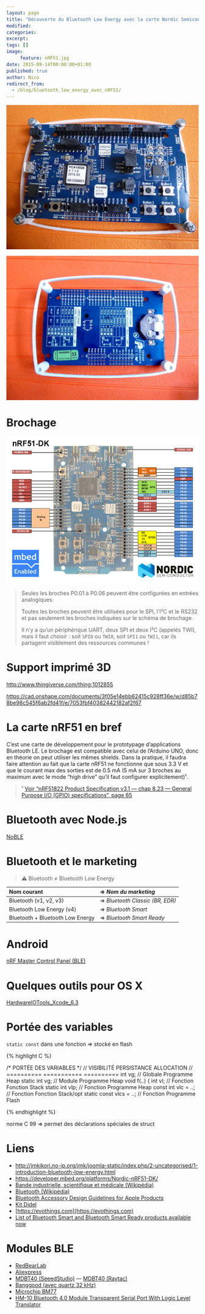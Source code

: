 ```yaml
---
layout: page
title: "Découverte du Bluetooth Low Energy avec la carte Nordic Semiconductor nRF51"
modified:
categories:
excerpt:
tags: []
image:
     feature: nRF51.jpg
date: 2015-09-14T00:00:00+01:00
published: true
author: Nico
redirect_from:
  - /blog/bluetooth_low_energy_avec_nRF51/
---
```




![](/files/2015-09-14-bluetooth_low_energy_avec_nRF51/nRF51_001.jpg)

![](/files/2015-09-14-bluetooth_low_energy_avec_nRF51/nRF51_002.jpg)


# Brochage

![](/files/2015-05-28-pinouts/images/xnRF51-DK_Pinout_4.png)

> Seules les broches P0.01 à P0.06 peuvent être configurées en entrées analogiques.
>
> Toutes les broches peuvent être utilisées pour le SPI, l’I²C et le RS232 et pas seulement les broches indiquées sur le schéma de brochage.
>
> Il n’y a qu’un périphérique UART, deux SPI et deux I²C (appelés TWI), mais il faut choisir : soit `SPI0` ou `TWI0`, soit `SPI1` ou `TWI1`, car ils partagent visiblement des ressources communes !


# Support imprimé 3D

<http://www.thingiverse.com/thing:1012855>

<https://cad.onshape.com/documents/3f05e14ebb62415c928ff36e/w/d85b78be98c545f6ab2fd41f/e/7053fbf40382442182af2f67>


# La carte nRF51 en bref

C’est une carte de développement pour le prototypage d’applications Bluetooth LE. Le brochage est compatible avec celui de l’Arduino UNO, donc en théorie on peut utiliser les mêmes shields. Dans la pratique, il faudra faire attention au fait que la carte nRF51 ne fonctionne que sous 3.3 V et que le courant max des sorties est de 0.5 mA (5 mA sur 3 broches au maximum avec le mode “high drive” qu’il faut configurer explicitement)¹.

> ¹ [Voir “nRF51822 Product Specification v3.1 — chap 8.23 — General Purpose I/O (GPIO) specifications”, page 65](https://www.nordicsemi.com/eng/nordic/download_resource/20339/13/3799285)


# Bluetooth avec Node.js

[NoBLE](https://github.com/sandeepmistry/noble)


# Bluetooth et le marketing

> ⚠ Bluetooth ≠ Bluetooth Low Energy

| Nom courant                      | ⇒ *Nom du marketing*            |
| :---                             | :---                            |
| Bluetooth (v1, v2, v3)           | ⇒ *Bluetooth Classic (BR, EDR)* |
| Bluetooth Low Energy (v4)        | ⇒ *Bluetooth Smart*             |
| Bluetooth + Bluetooth Low Energy | ⇒ *Bluetooth Smart Ready*       |




# Android

[nRF Master Control Panel (BLE)](https://play.google.com/store/apps/details?id=no.nordicsemi.android.mcp&hl=en)


# Quelques outils pour OS X

[HardwareIOTools_Xcode_6.3](http://adcdownload.apple.com/Developer_Tools/Hardware_IO_Tools_for_Xcode_6.3/HardwareIOTools_Xcode_6.3.dmg)


# Portée des variables

`static const` dans une fonction ⇒ stocké en flash

{% highlight C %}

/* PORTÉE DES VARIABLES */
                          // VISIBILITÉ  PERSISTANCE  ALLOCATION
                          // ==========  ===========  ==========
int vg;                   // Globale     Programme    Heap
static int vg;            // Module      Programme    Heap
void f(..) {
  int vl;                 // Fonction    Fonction     Stack
  static int vlp;         // Fonction    Programme    Heap
  const int vlc = ..;     // Fonction    Fonction     Stack/opt
  static const vlcs = ..; // Fonction    Programme    Flash

{% endhighlight %}


norme C 99 ⇒ permet des déclarations spéciales de struct



# Liens

- <http://jmkikori.no-ip.org/jmk/joomla-static/index.php/2-uncategorised/1-introduction-bluetooth-low-energy.html>
- <https://developer.mbed.org/platforms/Nordic-nRF51-DK/>
- [Bande industrielle, scientifique et médicale (Wikipédia)](https://fr.wikipedia.org/wiki/Bande_industrielle,_scientifique_et_médicale)
- [Bluetooth (Wikipédia)](https://fr.wikipedia.org/wiki/Bluetooth)
- [Bluetooth Accessory Design Guidelines for Apple Products](https://developer.apple.com/hardwaredrivers/BluetoothDesignGuidelines.pdf)
- [Kit Didel](http://www.didel.com/diduino/AdanRF51.pdf)
- [https://evothings.com](https://evothings.com)
- [List of Bluetooth Smart and Bluetooth Smart Ready products available now](http://www.bluetooth.com/Pages/Bluetooth-Smart-Devices-List.aspx)

# Modules BLE

- [RedBearLab](http://redbearlab.com/nrf51822/)
- [Aliexpress](http://fr.aliexpress.com/item/Low-power-consumption-BLE4-0-module-with-2-4GHz-PCB-antenna16-28mm-Free-sample/32334323347.html)
- [MDBT40 (SeeedStudio)](http://www.seeedstudio.com/depot/MDBT40P%C2%A0%C2%A0nRF51822%C2%A0based%C2%A0BLE%C2%A0module-p-2503.html) — [MDBT40 (Raytac)](http://www.raytac.com/download/MDBT40/MDBT40%20spec-Version%20A3.pdf)
- [Banggood (avec quartz 32 kHz)](http://www.banggood.com/NRF51822-2_4GHz-Network-Bluetooth-Serial-Module-Support-For-Apple-Android-p-992468.html)
- [Microchip BM77](http://www.microchip.com/wwwproducts/Devices.aspx?product=bm77)
- [HM-10 Bluetooth 4.0 Module Transparent Serial Port With Logic Level Translator](http://www.banggood.com/HM-10-Bluetooth-4_0-Module-Transparent-Serial-Port-p-967059.html)
